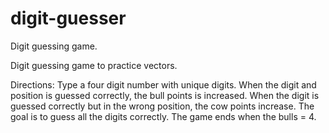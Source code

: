 # digit-guesser
Digit guessing game.

Digit guessing game to practice vectors. 

Directions: Type a four digit number with unique digits. When the digit and position is guessed correctly, the bull points is increased. 
When the digit is guessed correctly but in the wrong position, the cow points increase. The goal is to guess all the digits correctly.
The game ends when the bulls = 4.
